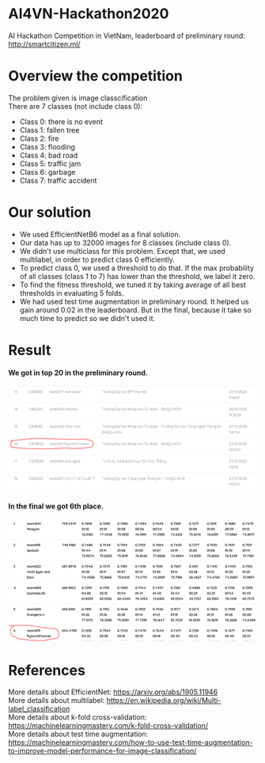 # AI4VN-Hackathon2020
AI Hackathon Competition in VietNam, leaderboard of preliminary round: http://smartcitizen.ml/  

# Overview the competition
The problem given is image classcification  
There are 7 classes (not include class 0):  
+ Class 0: there is no event  
+ Class 1: fallen tree  
+ Class 2: fire  
+ Class 3: flooding  
+ Class 4: bad road  
+ Class 5: traffic jam  
+ Class 6: garbage  
+ Class 7: traffic accident  

# Our solution  
- We used EfficientNetB6 model as a final solution.  
- Our data has up to 32000 images for 8 classes (include class 0).  
- We didn't use multiclass for this problem. Except that, we used multilabel, in order to predict class 0 efficiently.  
- To predict class 0, we used a threshold to do that. If the max probability of all classes (class 1 to 7) has lower than the threshold, we label it zero.  
- To find the fitness threshold, we tuned it by taking average of all best thresholds in evaluating 5 folds.  
- We had used test time augmentation in preliminary round. It helped us gain around 0.02 in the leaderboard. But in the final, because it take so much time to predict so we didn't used it.  

# Result
#### We got in top 20 in the preliminary round.  
![](images/preliminary_result.PNG)  
#### In the final we got 6th place.  
![](images/final_result.PNG)  

# References
More details about EfficientNet: https://arxiv.org/abs/1905.11946  
More details about multilabel: https://en.wikipedia.org/wiki/Multi-label_classification  
More details about k-fold cross-validation: https://machinelearningmastery.com/k-fold-cross-validation/  
More details about test time augmentation: https://machinelearningmastery.com/how-to-use-test-time-augmentation-to-improve-model-performance-for-image-classification/  

